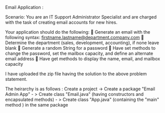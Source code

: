 Email Application :

Scenario: You are an IT Support Administrator Specialist and are charged with the task of creating email accounts for new hires.

Your application should do the following:
 Generate an email with the following syntax: firstname.lastname@department.company.com
 Determine the department (sales, development, accounting), if none leave blank
 Generate a random String for a password
 Have set methods to change the password, set the mailbox capacity, and define an alternate
email address
 Have get methods to display the name, email, and mailbox capacity

I have uploaded the zip file having the solution to the above problem statement.

The heirarchy is as follows :
Create a project -> Create a package "Email Admin App" - > Create class "Email.java" (having constructors and encapsulated methods)
                                                       - > Create class "App.java" (containing the "main" method ) in the same package

